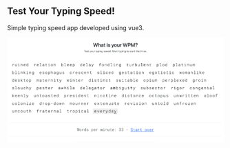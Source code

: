 ## Test Your Typing Speed!

Simple typing speed app developed using vue3.

![Screenshot](/docs/images/screenshot.png)